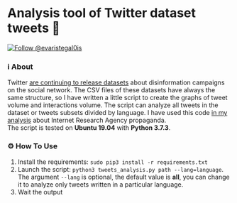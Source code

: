 # Analysis tool of Twitter dataset tweets 🦆

<a href="https://twitter.com/intent/follow?screen_name=evaristegal0is"><img src="https://img.shields.io/twitter/follow/evaristegal0is?style=social" alt="Follow @evaristegal0is"></a>

### ℹ️ About

Twitter [are continuing to release datasets](https://blog.twitter.com/en_us/topics/company/2019/info-ops-disclosure-data-september-2019.html) about disinformation campaigns on the social network. The CSV files of these datasets have always the same structure, so I have written a little script to create the graphs of tweet volume and interactions volume. The script can analyze all tweets in the dataset or tweets subsets divided by language. I have used this code [in my analysis](https://www.gubello.me/blog/about-iran-and-ira-twitter-datasets-for-fun-part-iii/) about Internet Research Agency propaganda.</br>
The script is tested on **Ubuntu 19.04** with **Python 3.7.3**.</br>

### ⚙️ How To Use

1. Install the requirements: `sudo pip3 install -r requirements.txt`
2. Launch the script: `python3 tweets_analysis.py path --lang=language`. The argument `--lang` is optional, the default value is **all**, you can change it to analyze only tweets written in a particular language.
3. Wait the output

